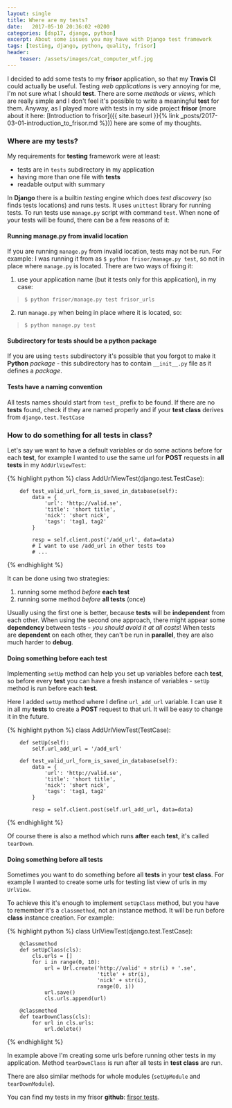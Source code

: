 ```yaml
---
layout: single
title: Where are my tests?
date:   2017-05-10 20:36:02 +0200
categories: [dsp17, django, python]
excerpt: About some issues you may have with Django test framework
tags: [testing, django, python, quality, frisor]
header:
    teaser: /assets/images/cat_computer_wtf.jpg
---
```


I decided to add some tests to my **frisor** application, so that my
**Travis CI** could actually be useful. Testing *web applications* is very
annoying for me, I'm not sure what I should **test**. There are some *methods* or *views*,
which are really simple and I don't feel it's possible to write a meaningful
**test** for them. Anyway, as I played more with tests in my side project **frisor**
(more about it here:
[Introduction to frisor]({{ site.baseurl }}{% link _posts/2017-03-01-introduction_to_frisor.md %}))
here are some of my thoughts.

### Where are my tests?

My requirements for **testing** framework were at least:

* tests are in `tests` subdirectory in my application
* having more than one file with **tests**
* readable output with summary

In **Django** there is a builtin *testing* engine which does *test discovery* (so finds tests
locations) and runs tests. It uses `unittest` library for running tests.
To run tests use `manage.py` script with command `test`. When none of your tests will be
found, there can be a few reasons of it:

#### Running manage.py from invalid location

If you are running `manage.py` from invalid location, tests may not be run.
For example: I was running it from as `$ python frisor/manage.py test`,
so not in place where `manage.py` is located. There are two ways of fixing it:

1. use your application name (but it tests only for this application),
in my case:
> `$ python frisor/manage.py test frisor_urls`
2. run `manage.py` when being in place where it is located, so:
> `$ python manage.py test`

#### Subdirectory for tests should be a python package

If you are using `tests` subdirectory it's possible that you forgot to make it
**Python** *package* - this subdirectory has to contain `__init__.py` file as it defines a *package*.

#### Tests have a naming convention

All tests names should start from `test_` prefix to be found. If there are no **tests**
found, check if they are named properly and if your **test class**
derives from `django.test.TestCase`

### How to do something for all tests in class?

Let's say we want to have a default variables or do some actions before for each **test**,
for example I wanted to use the same url for **POST** requests in **all tests**
in my `AddUrlViewTest`:

{% highlight python %}
    class AddUrlViewTest(django.test.TestCase):

        def test_valid_url_form_is_saved_in_database(self):
            data = {
                'url': 'http://valid.se',
                'title': 'short title',
                'nick': 'short nick',
                'tags': 'tag1, tag2'
            }

            resp = self.client.post('/add_url', data=data)
            # I want to use /add_url in other tests too
            # ...

{% endhighlight %}

It can be done using two strategies:
1. running some method *before* **each test**
2. running some method *before* **all tests** (once)

Usually using the first one is better, because **tests** will be **independent**
from each other. When using the second one approach, there might appear some
**dependency** between tests - *you should avoid it at all costs*! When tests are
**dependent** on each other, they can't be run in **parallel**, they are also much harder
to **debug**.

#### Doing something before each test

Implementing `setUp` method can help you set up variables before each **test**,
so before every **test** you can have a fresh instance of variables - `setUp` method
is run before each **test**.

Here I added `setUp` method where I define `url_add_url` variable. I can use
it in all my **tests** to create a **POST** request to that url. It will be easy to change
it in the future.

{% highlight python %}
    class AddUrlViewTest(TestCase):

        def setUp(self):
            self.url_add_url = '/add_url'

        def test_valid_url_form_is_saved_in_database(self):
            data = {
                'url': 'http://valid.se',
                'title': 'short title',
                'nick': 'short nick',
                'tags': 'tag1, tag2'
            }

            resp = self.client.post(self.url_add_url, data=data)
{% endhighlight %}

Of course there is also a method which runs **after** each **test**, it's
called `tearDown`.

#### Doing something before all tests

Sometimes you want to do something before all **tests** in your **test class**.
For example I wanted to create some urls for testing list view of urls
in my `UrlView`.

To achieve this it's enough to implement `setUpClass` method, but you have to remember
it's a `classmethod`, not an instance method. It will be run before **class**
instance creation. For example:

{% highlight python %}
    class UrlViewTest(django.test.TestCase):

        @classmethod
        def setUpClass(cls):
            cls.urls = []
            for i in range(0, 10):
                url = Url.create('http://valid' + str(i) + '.se',
                                 'title' + str(i),
                                 'nick' + str(i),
                                 range(0, i))
                url.save()
                cls.urls.append(url)

        @classmethod
        def tearDownClass(cls):
            for url in cls.urls:
                url.delete()

{% endhighlight %}

In example above I'm creating some urls before running other tests in
my application.
Method `tearDownClass` is run after all tests in **test class** are run.

There are also similar methods for whole modules (`setUpModule` and `tearDownModule`).


You can find my tests in my frisor **github**: [firsor tests](https://github.com/vevurka/frisor/blob/master/frisor/frisor_urls/tests/test_views.py).


